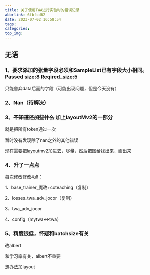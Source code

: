```yaml
---
title: 关于使用TWA进行实验时的错误记录
abbrlink: 6fbfcd62
date: 2023-07-02 16:58:54
tags:
categories:
top_img:
---
```


## 无语

### 1、要求添加的张量字段必须和SampleList已有字段大小相同。Passed size:8 Reqired_size:5

只能舍弃data后面的字段（可能出现问题，但是今天没有）

### 2、Nan（待解决）



### 3、~~不知道还加些什么~~ 加上layoutMv2的一部分

就是把所有token通过一次

暂时没有发现除了nan之外的其他错误

现在需要把layoutmv2加进去，尽量，然后把图给找出来，画出来



### 4、升了一点点

每次修改修改4点：

1、base_trainer_魔改+coteaching（复制）

2、losses_twa_adv_jocor（复制）

3、twa_adv_jocor

4、config（mytwa<->twa）



### 5、精度很低，怀疑和batchsize有关

改albert

和学习率有关，albert不重要



想办法加layout
